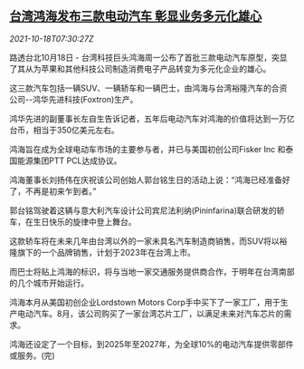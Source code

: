 <!--1634544062000-->
[台湾鸿海发布三款电动汽车 彰显业务多元化雄心](https://cn.reuters.com/article/tw-hon-hai-ev-1018-idCNKBS2H80MY)
------

<div><i>2021-10-18T07:30:27Z</i></div><p>路透台北10月18日 - 台湾科技巨头鸿海周一公布了首批三款电动汽车原型，突显了其从为苹果和其他科技公司制造消费电子产品转变为多元化企业的雄心。</p><p>这三款汽车包括一辆SUV、一辆轿车和一辆巴士，由鸿海与台湾裕隆汽车的合资公司--鸿华先进科技(Foxtron)生产。</p><p>鸿华先进的副董事长左自生告诉记者，五年后电动汽车对鸿海的价值将达到一万亿台币，相当于350亿美元左右。</p><p>鸿海旨在成为全球电动车市场的主要参与者，并已与美国初创公司Fisker Inc 和泰国能源集团PTT PCL达成协议。 </p><p>鸿海董事长刘扬伟在庆祝该公司创始人郭台铭生日的活动上说：“鸿海已经准备好了，不再是初来乍到者。”</p><p>郭台铭驾驶着这辆与意大利汽车设计公司宾尼法利纳(Pininfarina)联合研发的轿车，在生日快乐的旋律中登上舞台。</p><p>这款轿车将在未来几年由台湾以外的一家未具名汽车制造商销售，而SUV将以裕隆旗下的一个品牌销售，计划于2023年在台湾上市。</p><p>而巴士将贴上鸿海的标识，将与当地一家交通服务提供商合作，于明年在台湾南部的几个城市开始运行。</p><p>鸿海本月从美国初创企业Lordstown Motors Corp手中买下了一家工厂，用于生产电动汽车。8月，该公司购买了一家台湾芯片工厂，以满足未来对汽车芯片的需求。</p><p>鸿海还设定了一个目标，到2025年至2027年，为全球10%的电动汽车提供零部件或服务。(完)</p>
